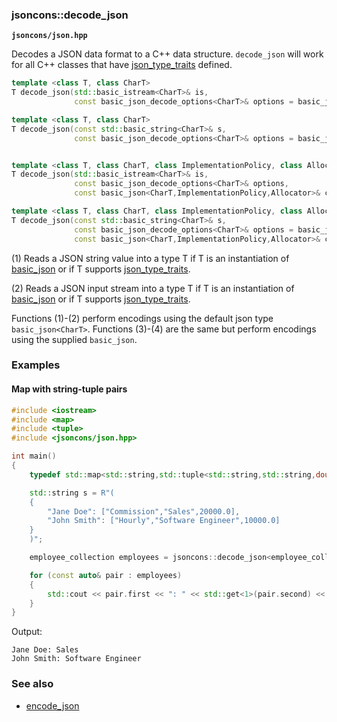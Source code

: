 ### jsoncons::decode_json

__`jsoncons/json.hpp`__

Decodes a JSON data format to a C++ data structure. `decode_json` will 
work for all C++ classes that have [json_type_traits](https://github.com/danielaparker/jsoncons/blob/master/doc/ref/json_type_traits.md) defined.

```c++
template <class T, class CharT>
T decode_json(std::basic_istream<CharT>& is,
              const basic_json_decode_options<CharT>& options = basic_json_decode_options<CharT>()); // (1)

template <class T, class CharT>
T decode_json(const std::basic_string<CharT>& s,
              const basic_json_decode_options<CharT>& options = basic_json_decode_options<CharT>()); // (2)


template <class T, class CharT, class ImplementationPolicy, class Allocator>
T decode_json(std::basic_istream<CharT>& is,
              const basic_json_decode_options<CharT>& options,
              const basic_json<CharT,ImplementationPolicy,Allocator>& context_j); // (3)

template <class T, class CharT, class ImplementationPolicy, class Allocator>
T decode_json(const std::basic_string<CharT>& s,
              const basic_json_decode_options<CharT>& options = basic_json_decode_options<CharT>(),
              const basic_json<CharT,ImplementationPolicy,Allocator>& context_j); // (4)
```

(1) Reads a JSON string value into a type T if T is an instantiation of [basic_json](../basic_json.md) 
or if T supports [json_type_traits](../json_type_traits.md).

(2) Reads a JSON input stream into a type T if T is an instantiation of [basic_json](../basic_json.md) 
or if T supports [json_type_traits](../json_type_traits.md).

Functions (1)-(2) perform encodings using the default json type `basic_json<CharT>`.
Functions (3)-(4) are the same but perform encodings using the supplied `basic_json`.

### Examples

#### Map with string-tuple pairs

```c++
#include <iostream>
#include <map>
#include <tuple>
#include <jsoncons/json.hpp>

int main()
{
    typedef std::map<std::string,std::tuple<std::string,std::string,double>> employee_collection;

    std::string s = R"(
    {
        "Jane Doe": ["Commission","Sales",20000.0],
        "John Smith": ["Hourly","Software Engineer",10000.0]
    }
    )";

    employee_collection employees = jsoncons::decode_json<employee_collection>(s);

    for (const auto& pair : employees)
    {
        std::cout << pair.first << ": " << std::get<1>(pair.second) << std::endl;
    }
}
```
Output:
```
Jane Doe: Sales
John Smith: Software Engineer
```

### See also

- [encode_json](encode_json.md)

